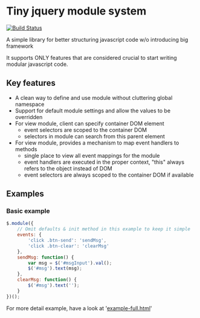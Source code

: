 # Tiny jquery module system
[![Build Status](https://travis-ci.org/sanlyfang/jsmodule.svg?branch=master)](https://travis-ci.org/sanlyfang/jsmodule)

A simple library for better structuring javascript code w/o introducing big framework

It supports ONLY features that are considered crucial to start writing modular javascript code.

## Key features
* A clean way to define and use module without cluttering global namespace
* Support for default module settings and allow the values to be overridden
* For view module, client can specify container DOM element
   * event selectors are scoped to the container DOM
   * selectors in module can search from this parent element
* For view module, provides a mechanism to map event handlers to methods
   * single place to view all event mappings for the module
   * event handlers are executed in the proper context, "this" always refers to the object instead of DOM
   * event selectors are always scoped to the container DOM if available

## Examples

### Basic example

```javascript
$.module({
    // Omit defaults & init method in this example to keep it simple
    events: {
        'click .btn-send': 'sendMsg',
        'click .btn-clear': 'clearMsg'
    },
    sendMsg: function() {
        var msg = $('#msgInput').val();
        $('#msg').text(msg);
    },
    clearMsg: function() {
        $('#msg').text('');
    }
})();
```

For more detail example, have a look at '[example-full.html](example/example-full.html)'
